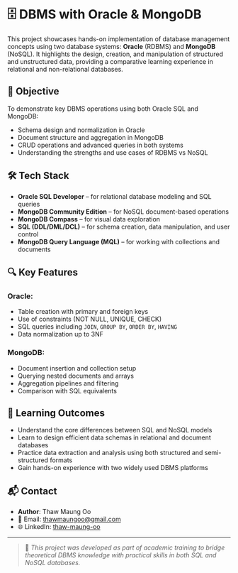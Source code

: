 # 🗄️ DBMS with Oracle & MongoDB

This project showcases hands-on implementation of database management concepts using two database systems: **Oracle** (RDBMS) and **MongoDB** (NoSQL). It highlights the design, creation, and manipulation of structured and unstructured data, providing a comparative learning experience in relational and non-relational databases.

## 🎯 Objective

To demonstrate key DBMS operations using both Oracle SQL and MongoDB:
- Schema design and normalization in Oracle
- Document structure and aggregation in MongoDB
- CRUD operations and advanced queries in both systems
- Understanding the strengths and use cases of RDBMS vs NoSQL

## 🛠️ Tech Stack

- **Oracle SQL Developer** – for relational database modeling and SQL queries  
- **MongoDB Community Edition** – for NoSQL document-based operations  
- **MongoDB Compass** – for visual data exploration  
- **SQL (DDL/DML/DCL)** – for schema creation, data manipulation, and user control  
- **MongoDB Query Language (MQL)** – for working with collections and documents  


## 🔍 Key Features

### Oracle:
- Table creation with primary and foreign keys
- Use of constraints (NOT NULL, UNIQUE, CHECK)
- SQL queries including `JOIN`, `GROUP BY`, `ORDER BY`, `HAVING`
- Data normalization up to 3NF

### MongoDB:
- Document insertion and collection setup
- Querying nested documents and arrays
- Aggregation pipelines and filtering
- Comparison with SQL equivalents

## 🧠 Learning Outcomes

- Understand the core differences between SQL and NoSQL models
- Learn to design efficient data schemas in relational and document databases
- Practice data extraction and analysis using both structured and semi-structured formats
- Gain hands-on experience with two widely used DBMS platforms

## 📬 Contact

- **Author**: Thaw Maung Oo  
- 📧 Email: thawmaungoo@gmail.com  
- 🌐 LinkedIn: [thaw-maung-oo](https://www.linkedin.com/in/thaw-maung-oo-3050542a3/)  

---

> 🚀 *This project was developed as part of academic training to bridge theoretical DBMS knowledge with practical skills in both SQL and NoSQL databases.*



